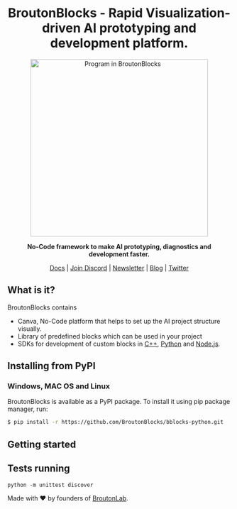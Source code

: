 <h1 align="center">BroutonBlocks - Rapid Visualization-driven AI prototyping and development platform.  </h1>

<p align="center">
<img align="center" src="https://broutonblocks.com/img/blocks3.35b077cf.png" alt="Program in BroutonBlocks" width="400"/>
</p>
<p align="center"><b>No-Code framework to make AI prototyping, diagnostics and development faster.</b></p>

<p align="center">
  <a href="">Docs</a>
  |
  <a href="">Join Discord</a>
  |
  <a href="">Newsletter</a>
  | 
  <a href="">Blog</a>
  | 
  <a href="">Twitter</a>
</p>

## What is it?
BroutonBlocks contains
 - Canva, No-Code platform that helps to set up the AI project structure visually.
 - Library of predefined blocks which can be used in your project
 - SDKs for development of custom blocks in <a href="https://github.com/BroutonBlocks/bblocks-cpp">C++</a>, <a href="https://github.com/BroutonBlocks/bblocks-python">Python</a> and <a href="https://github.com/BroutonBlocks/bblocks-node">Node.js</a>.

## Installing from PyPI
### Windows, MAC OS and Linux
BroutonBlocks is available as a PyPI package. To install it using pip package manager, run:
```sh
$ pip install -r https://github.com/BroutonBlocks/bblocks-python.git
```

## Getting started

## Tests running

```
python -m unittest discover
```

Made with :heart: by founders of <a href="https://broutonlab.com">BroutonLab</a>.
